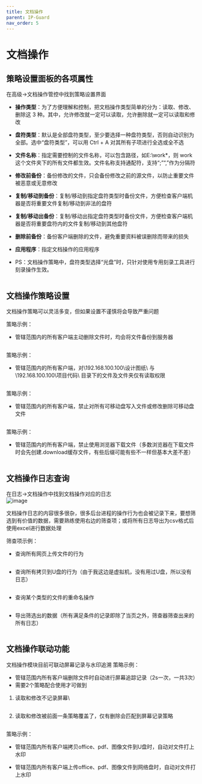 ```yaml
---
title: 文档操作
parent: IP-Guard
nav_order: 5
---
```


# 文档操作

## 策略设置面板的各项属性

在高级->文档操作管控中找到策略设置界面

* **操作类型**：为了方便理解和控制，把文档操作类型简单的分为：读取、修改、删除这 3 种。其中，允许修改就一定可以读取，允许删除就一定可以读取和修改
* **盘符类型**：默认是全部盘符类型，至少要选择一种盘符类型，否则自动识别为全部。选中“盘符类型”，可以用 Ctrl + A 对其所有子项进行全选或全不选
* **文件名称**：指定需要控制的文件名称，可以包含路径，如E:\work\*，则 work 这个文件夹下的所有文件都生效。文件名称支持通配符，支持“;”“,”作为分隔符
* **修改前备份**：备份修改的文件，只会备份修改之前的源文件，以防止重要文件被恶意或无意修改
* **复制/移动到备份**：复制/移动到指定盘符类型时备份文件，方便检查客户端机器是否将重要文件复制/移动到非法的盘符
* **复制/移动出备份**：复制/移动出指定盘符类型时备份文件，方便检查客户端机器是否将重要盘符内的文件复制/移动到其他盘符
* **删除前备份**：备份客户端删除的文件，避免重要资料被误删除而带来的损失
* **应用程序**：指定文档操作的应用程序
*   PS：文档操作策略中，盘符类型选择“光盘”时，只针对使用专用刻录工具进行刻录操作生效。&#x20;

    <figure><img src="https://user-images.githubusercontent.com/123937106/218038484-c1428e6a-d271-4d7f-9a22-f90690bc9a9a.png" alt=""><figcaption></figcaption></figure>

## 文档操作策略设置

文档操作策略可以灵活多变，但如果设置不谨慎将会导致严重问题

策略示例：

*   管辖范围内的所有客户端主动删除文件时，均会将文件备份到服务器&#x20;

    <figure><img src="https://user-images.githubusercontent.com/123937106/218041633-433e38ae-5d9e-4565-a8ac-a7f23a0f322d.png" alt=""><figcaption></figcaption></figure>

策略示例：

* 管辖范围内的所有客户端，对\192.168.100.100\设计图纸\ 与 \192.168.100.100\项目代码\ 目录下的文件及文件夹仅有读取权限

<div align="center">

<figure><img src="https://user-images.githubusercontent.com/123937106/218042114-b22d999d-fd30-42fd-91e2-b600545865e5.png" alt=""><figcaption></figcaption></figure>

</div>

策略示例：

*   管辖范围内的所有客户端，禁止对所有可移动盘写入文件或修改删除可移动盘文件&#x20;

    <figure><img src="https://user-images.githubusercontent.com/123937106/218042615-56e25446-07ce-41b8-a324-fa3c6542bbd0.png" alt=""><figcaption></figcaption></figure>

策略示例：

*   管辖范围内的所有客户端，禁止使用浏览器下载文件（多数浏览器在下载文件时会先创建.download缓存文件，有些后缀可能有些不一样但基本大差不差）\
    &#x20;

    <figure><img src="https://user-images.githubusercontent.com/123937106/218042969-0756eb94-f1c8-4278-a127-1893e8576436.png" alt=""><figcaption></figcaption></figure>

## 文档操作日志查询

在日志->文档操作中找到文档操作对应的日志\
&#x20;![image](https://user-images.githubusercontent.com/123937106/218043915-bb843230-ffa4-4539-9455-bdc6f9ea3bd6.png)

文档操作日志的内容很多很杂，很多后台进程的操作行为也会被记录下来，要想筛选到有价值的数据，需要熟练使用右边的筛查项；或将所有日志导出为csv格式后使用excel进行数据处理

筛查项示例：

*   查询所有网页上传文件的行为\
    &#x20;

    <figure><img src="https://user-images.githubusercontent.com/123937106/218044421-f703d79c-8574-45a6-9c34-925d8c454c12.png" alt=""><figcaption></figcaption></figure>
*   查询所有拷贝到U盘的行为（由于我这边是虚拟机，没有用过U盘，所以没有日志）&#x20;

    <figure><img src="https://user-images.githubusercontent.com/123937106/218044614-a380b9ec-a40d-4219-8746-439e5c91f0ed.png" alt=""><figcaption></figcaption></figure>
*   查询某个类型的文件的重命名操作\
    &#x20;

    <figure><img src="https://user-images.githubusercontent.com/123937106/218044879-96018e88-c878-4991-8bb5-cd201d071fdf.png" alt=""><figcaption></figcaption></figure>
*   导出筛选出的数据（所有满足条件的记录即除了当页之外，筛查器筛查出来的所有日志）&#x20;

    <figure><img src="https://user-images.githubusercontent.com/123937106/218045099-7201d035-9ae8-49d7-bde5-e64a4794a96f.png" alt=""><figcaption></figcaption></figure>

## 文档操作联动功能

文档操作模块目前可联动屏幕记录与水印追溯 策略示例：

* 管辖范围内所有客户端删除文件时自动进行屏幕追踪记录（2s一次，一共3次）
* 需要2个策略配合使用才可做到

1.  读取和修改不记录屏幕\


    <figure><img src="https://user-images.githubusercontent.com/123937106/218046541-9d47372c-f627-495a-9ff6-812ad60cea49.png" alt=""><figcaption></figcaption></figure>
2.  读取和修改被前面一条策略覆盖了，仅有删除会匹配到屏幕记录策略

    <figure><img src="https://user-images.githubusercontent.com/123937106/218046720-a324c3c2-3ca4-4ec4-937a-7849c3fddb07.png" alt=""><figcaption></figcaption></figure>

策略示例：

* 管辖范围内所有客户端拷贝office、pdf、图像文件到U盘时，自动对文件打上水印
*   管辖范围内所有客户端上传office、pdf、图像文件到网络盘时，自动对文件打上水印&#x20;

    <figure><img src="https://user-images.githubusercontent.com/123937106/218047670-3dcf57a2-9767-4fe5-9254-6cf69581abf6.png" alt=""><figcaption></figcaption></figure>
